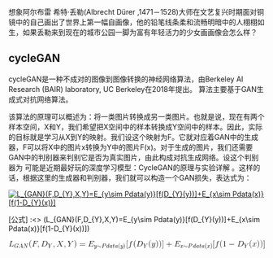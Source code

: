 想象阿尔布雷 希特·丢勒(Albrecht Dürer ,1471－1528)大师在文艺复兴时期面对铜镜中的自己画出了世界上第一幅自画像，他的铅笔线条柔和流畅明暗中的人栩栩如生，如果丢勒来到现在的城市公园一脚为富有年轻活力的少女画画像会怎么样？
## cycleGAN
cycleGAN是一种不成对的图像到图像转换的神经网络算法，由Berkeley AI Research (BAIR) laboratory, UC Berkeley在2018年提出。 算法主要基于GAN生成式对抗网络算法。

该算法的原理可以概述为：将一类图片转换成另一类图片。也就是说，现在有两个样本空间，X和Y，我们希望把X空间中的样本转换成Y空间中的样本。因此，实际的目标就是学习从X到Y的映射。我们设这个映射为F。它就对应着GAN中的生成器，F可以将X中的图片x转换为Y中的图片F(x)。对于生成的图片，我们还需要GAN中的判别器来判别它是否为真实图片，由此构成对抗生成网络。设这个判别器为 可能是近期最好玩的深度学习模型：CycleGAN的原理与实验详解 。这样的话，根据这里的生成器和判别器，我们就可以构造一个GAN损失，表达式为：

<a href="http://www.codecogs.com/eqnedit.php?latex=L_{GAN}(F,D_{Y},X,Y)=E_{y\sim&space;Pdata(y)}[f(D_{Y}(y))]&plus;E_{x\sim&space;Pdata(x)}[f(1-D_{Y}(x))]" target="_blank"><img src="http://latex.codecogs.com/gif.latex?L_{GAN}(F,D_{Y},X,Y)=E_{y\sim&space;Pdata(y)}[f(D_{Y}(y))]&plus;E_{x\sim&space;Pdata(x)}[f(1-D_{Y}(x))]" title="L_{GAN}(F,D_{Y},X,Y)=E_{y\sim Pdata(y)}[f(D_{Y}(y))]+E_{x\sim Pdata(x)}[f(1-D_{Y}(x))]" /></a>

[comment]: <> (a reference style link.)

[公式] :<> (L_{GAN}(F,D_{Y},X,Y)=E_{y\sim Pdata(y)}[f(D_{Y}(y))]+E_{x\sim Pdata(x)}[f(1-D_{Y}(x))])

![](CodeCogsEqn.gif "formula of loss cycleGAN")
